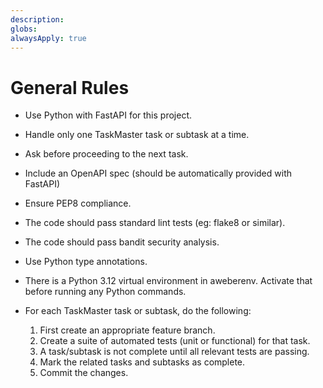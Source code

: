 ```yaml
---
description:
globs:
alwaysApply: true
---
```

# General Rules

- Use Python with FastAPI for this project.
- Handle only one TaskMaster task or subtask at a time.
- Ask before proceeding to the next task.
- Include an OpenAPI spec (should be automatically provided with FastAPI)
- Ensure PEP8 compliance.
- The code should pass standard lint tests (eg: flake8 or similar).
- The code should pass bandit security analysis.
- Use Python type annotations.
- There is a Python 3.12 virtual environment in aweberenv.  Activate that before running any Python commands.

- For each TaskMaster task or subtask, do the following:
  1. First create an appropriate feature branch.
  2. Create a suite of automated tests (unit or functional) for that task.
  3. A task/subtask is not complete until all relevant tests are passing.
  4. Mark the related tasks and subtasks as complete.
  5. Commit the changes.
